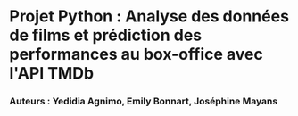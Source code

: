 # Projet Python : Analyse des données de films et prédiction des performances au box-office avec l'API TMDb
### Auteurs : Yedidia Agnimo, Emily Bonnart, Joséphine Mayans
